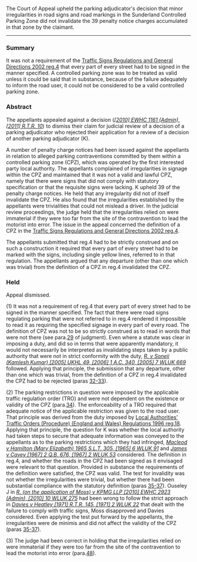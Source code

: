 The Court of Appeal upheld the parking adjudicator's decision that minor irregularities in road signs and road markings in the Sunderland Controlled Parking Zone did not invalidate the 39 penalty notice charges accumulated in that zone by the claimant.

---

### Summary

It was not a requirement of the [Traffic Signs Regulations and General Directions 2002 reg.4](https://uk.westlaw.com/Document/I42622370E45211DA8D70A0E70A78ED65/View/FullText.html?originationContext=document&transitionType=DocumentItem&ppcid=0a422fea27644982844c8f1cac12cbe2&contextData=(sc.Default)) that every part of every street had to be signed in the manner specified. A controlled parking zone was to be treated as valid unless it could be said that in substance, because of the failure adequately to inform the road user, it could not be considered to be a valid controlled parking zone.

### Abstract

The appellants appealed against a decision (_[[2010] EWHC 1161 (Admin), [2011] R.T.R. 10](https://uk.westlaw.com/Document/IB3D6AB20686511DFB2B6B7A7CEFEEDEC/View/FullText.html?originationContext=document&transitionType=DocumentItem&ppcid=0a422fea27644982844c8f1cac12cbe2&contextData=(sc.Default))_) to dismiss their claim for judicial review of a decision of a parking adjudicator who rejected their application for a review of a decision of another parking adjudicator (K).

A number of penalty charge notices had been issued against the appellants in relation to alleged parking contraventions committed by them within a controlled parking zone (CPZ), which was operated by the first interested party local authority. The appellants complained of irregularities in signage within the CPZ and maintained that it was not a valid and lawful CPZ, namely that there were signs that did not comply with statutory specification or that the requisite signs were lacking. K upheld 39 of the penalty charge notices. He held that any irregularity did not of itself invalidate the CPZ. He also found that the irregularities established by the appellants were trivialities that could not mislead a driver. In the judicial review proceedings, the judge held that the irregularities relied on were immaterial if they were too far from the site of the contravention to lead the motorist into error. The issue in the appeal concerned the definition of a CPZ in the [Traffic Signs Regulations and General Directions 2002 reg.4](https://uk.westlaw.com/Document/I42622370E45211DA8D70A0E70A78ED65/View/FullText.html?originationContext=document&transitionType=DocumentItem&ppcid=0a422fea27644982844c8f1cac12cbe2&contextData=(sc.Default)).

The appellants submitted that reg.4 had to be strictly construed and on such a construction it required that every part of every street had to be marked with the signs, including single yellow lines, referred to in that regulation. The appellants argued that any departure (other than one which was trivial) from the definition of a CPZ in reg.4 invalidated the CPZ.

### Held

Appeal dismissed.

(1) It was not a requirement of reg.4 that every part of every street had to be signed in the manner specified. The fact that there were road signs regulating parking that were not referred to in reg.4 rendered it impossible to read it as requiring the specified signage in every part of every road. The definition of CPZ was not to be so strictly construed as to read in words that were not there (see para.[29](javascript:void(0); "View judgment paragraphs") of judgment). Even where a statute was clear in imposing a duty, and did so in terms that were apparently mandatory, it would not necessarily be interpreted as invalidating steps taken by a public authority that were not in strict conformity with the duty, _[R. v Soneji (Kamlesh Kumar) [2005] UKHL 49, [2006] 1 A.C. 340, [2005] 7 WLUK 669](https://uk.westlaw.com/Document/I6A674AF0E42811DA8FC2A0F0355337E9/View/FullText.html?originationContext=document&transitionType=DocumentItem&ppcid=0a422fea27644982844c8f1cac12cbe2&contextData=(sc.Default))_ followed. Applying that principle, the submission that any departure, other than one which was trivial, from the definition of a CPZ in reg.4 invalidated the CPZ had to be rejected (paras [32-33](javascript:void(0); "View judgment paragraphs")). 

(2) The parking restrictions in question were imposed by the applicable traffic regulation order (TRO) and were not dependent on the existence or validity of the CPZ (para.[34](javascript:void(0); "View judgment paragraphs")). The enforceability of a TRO required that adequate notice of the applicable restriction was given to the road user. That principle was derived from the duty imposed by [Local Authorities' Traffic Orders (Procedure) (England and Wales) Regulations 1996 reg.18](https://uk.westlaw.com/Document/I622D9C00E44A11DA8D70A0E70A78ED65/View/FullText.html?originationContext=document&transitionType=DocumentItem&ppcid=0a422fea27644982844c8f1cac12cbe2&contextData=(sc.Default)). Applying that principle, the question for K was whether the local authority had taken steps to secure that adequate information was conveyed to the appellants as to the parking restrictions which they had infringed, _[Macleod v Hamilton (Mary Elizabeth) 1965 S.L.T. 305, [1965] 6 WLUK 91](https://uk.westlaw.com/Document/IEC913E10E42711DA8FC2A0F0355337E9/View/FullText.html?originationContext=document&transitionType=DocumentItem&ppcid=0a422fea27644982844c8f1cac12cbe2&contextData=(sc.Default))_ and _[James v Cavey [1967] 2 Q.B. 676, [1967] 2 WLUK 53](https://uk.westlaw.com/Document/ICBD23760E42711DA8FC2A0F0355337E9/View/FullText.html?originationContext=document&transitionType=DocumentItem&ppcid=0a422fea27644982844c8f1cac12cbe2&contextData=(sc.Default))_ considered. The definition in reg.4, and whether the roads in the CPZ had been signed as it envisaged were relevant to that question. Provided in substance the requirements of the definition were satisfied, the CPZ was valid. The test for invalidity was not whether the irregularities were trivial, but whether there had been substantial compliance with the statutory definition (paras [35-37](javascript:void(0); "View judgment paragraphs")). Ouseley J in _[R. (on the application of Moss) v KPMG LLP [2010] EWHC 2923 (Admin), [2010] 10 WLUK 275](https://uk.westlaw.com/Document/I48F27E30D80211DFA2DAD2D19DEBE57F/View/FullText.html?originationContext=document&transitionType=DocumentItem&ppcid=0a422fea27644982844c8f1cac12cbe2&contextData=(sc.Default))_ had been wrong to follow the strict approach in _[Davies v Heatley [1971] R.T.R. 145, [1971] 2 WLUK 22](https://uk.westlaw.com/Document/I592D0320E43611DA8FC2A0F0355337E9/View/FullText.html?originationContext=document&transitionType=DocumentItem&ppcid=0a422fea27644982844c8f1cac12cbe2&contextData=(sc.Default))_ that dealt with the failure to comply with traffic signs, Moss disapproved and Davies considered. Even applying the test put forward by the appellants, the irregularities were de minimis and did not affect the validity of the CPZ (paras [35-37](javascript:void(0); "View judgment paragraphs")). 

(3) The judge had been correct in holding that the irregularities relied on were immaterial if they were too far from the site of the contravention to lead the motorist into error (para.[48](javascript:void(0); "View judgment paragraphs")).
